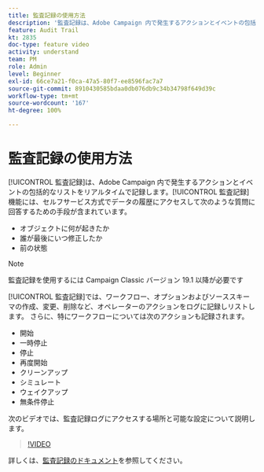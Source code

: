 ```yaml
---
title: 監査記録の使用方法
description: '監査記録は、Adobe Campaign 内で発生するアクションとイベントの包括的なリストをリアルタイムで記録します。 '
feature: Audit Trail
kt: 2835
doc-type: feature video
activity: understand
team: PM
role: Admin
level: Beginner
exl-id: 66ce7a21-f0ca-47a5-80f7-ee8596fac7a7
source-git-commit: 8910430585bdaa0db076db9c34b34798f649d39c
workflow-type: tm+mt
source-wordcount: '167'
ht-degree: 100%

---
```


# 監査記録の使用方法

[!UICONTROL 監査記録]は、Adobe Campaign 内で発生するアクションとイベントの包括的なリストをリアルタイムで記録します。[!UICONTROL 監査記録]機能には、セルフサービス方式でデータの履歴にアクセスして次のような質問に回答するための手段が含まれています。

* オブジェクトに何が起きたか
* 誰が最後にいつ修正したか
* 前の状態

>[!NOTE]
>
>監査記録を使用するには Campaign Classic バージョン 19.1 以降が必要です

[!UICONTROL 監査記録]では、ワークフロー、オプションおよびソーススキーマの作成、変更、削除など、オペレーターのアクションをログに記録しリストします。 さらに、特にワークフローについては次のアクションも記録されます。

* 開始
* 一時停止
* 停止
* 再度開始
* クリーンアップ
* シミュレート
* ウェイクアップ
* 無条件停止

次のビデオでは、監査記録ログにアクセスする場所と可能な設定について説明します。

>[!VIDEO](https://video.tv.adobe.com/v/27425?quality=12)

詳しくは、[監査記録のドキュメント](https://experienceleague.adobe.com/docs/campaign-classic/using/monitoring-campaign-classic/production-procedures/audit-trail.html?lang=ja)を参照してください。
